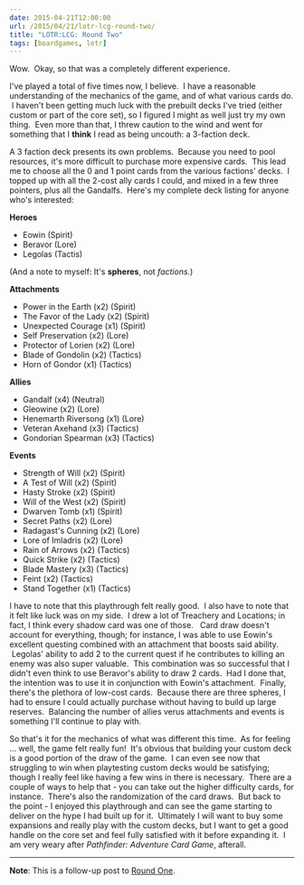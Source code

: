 ```yaml
---
date: 2015-04-21T12:00:00
url: /2015/04/21/lotr-lcg-round-two/
title: "LOTR:LCG: Round Two"
tags: [boardgames, lotr]
---
```


Wow.  Okay, so that was a completely different experience.

I've played a total of five times now, I believe.  I have a reasonable understanding of the mechanics of the game, and of what various cards do.  I haven't been getting much luck with the prebuilt decks I've tried (either custom or part of the core set), so I figured I might as well just try my own thing.  Even more than that, I threw caution to the wind and went for something that I <strong>think</strong> I read as being uncouth: a 3-faction deck.

A 3 faction deck presents its own problems.  Because you need to pool resources, it's more difficult to purchase more expensive cards.  This lead me to choose all the 0 and 1 point cards from the various factions' decks.  I topped up with all the 2-cost ally cards I could, and mixed in a few three pointers, plus all the Gandalfs.  Here's my complete deck listing for anyone who's interested:

<strong>Heroes</strong>
<ul>
	<li>Eowin (Spirit)</li>
	<li>Beravor (Lore)</li>
	<li>Legolas (Tactis)</li>
</ul>
(And a note to myself: It's <strong>spheres</strong>, not <em>factions.</em>)

<strong>Attachments</strong>
<ul>
	<li>Power in the Earth (x2) (Spirit)</li>
	<li>The Favor of the Lady (x2) (Spirit)</li>
	<li>Unexpected Courage (x1) (Spirit)</li>
	<li>Self Preservation (x2) (Lore)</li>
	<li>Protector of Lorien (x2) (Lore)</li>
	<li>Blade of Gondolin (x2) (Tactics)</li>
	<li>Horn of Gondor (x1) (Tactics)</li>
</ul>
<strong>Allies</strong>
<ul>
	<li>Gandalf (x4) (Neutral)</li>
	<li>Gleowine (x2) (Lore)</li>
	<li>Henemarth Riversong (x1) (Lore)</li>
	<li>Veteran Axehand (x3) (Tactics)</li>
	<li>Gondorian Spearman (x3) (Tactics)</li>
</ul>
<strong>Events</strong>
<ul>
	<li>Strength of Will (x2) (Spirit)</li>
	<li>A Test of Will (x2) (Spirit)</li>
	<li>Hasty Stroke (x2) (Spirit)</li>
	<li>Will of the West (x2) (Spirit)</li>
	<li>Dwarven Tomb (x1) (Spirit)</li>
	<li>Secret Paths (x2) (Lore)</li>
	<li>Radagast's Cunning (x2) (Lore)</li>
	<li>Lore of Imladris (x2) (Lore)</li>
	<li>Rain of Arrows (x2) (Tactics)</li>
	<li>Quick Strike (x2) (Tactics)</li>
	<li>Blade Mastery (x3) (Tactics)</li>
	<li>Feint (x2) (Tactics)</li>
	<li>Stand Together (x1) (Tactics)</li>
</ul>
I have to note that this playthrough felt really good.  I also have to note that it felt like luck was on my side.  I drew a lot of Treachery and Locations; in fact, I think every shadow card was one of those.   Card draw doesn't account for everything, though; for instance, I was able to use Eowin's excellent questing combined with an attachment that boosts said ability.  Legolas' ability to add 2 to the current quest if he contributes to killing an enemy was also super valuable.  This combination was so successful that I didn't even think to use Beravor's ability to draw 2 cards.  Had I done that, the intention was to use it in conjunction with Eowin's attachment.  Finally, there's the plethora of low-cost cards.  Because there are three spheres, I had to ensure I could actually purchase without having to build up large reserves.  Balancing the number of allies verus attachments and events is something I'll continue to play with.

So that's it for the mechanics of what was different this time.  As for feeling ... well, the game felt really fun!  It's obvious that building your custom deck is a good portion of the draw of the game.  I can even see now that struggling to win when playtesting custom decks would be satisfying; though I really feel like having a few wins in there is necessary.  There are a couple of ways to help that - you can take out the higher difficulty cards, for instance.  There's also the randomization of the card draws.  But back to the point - I enjoyed this playthrough and can see the game starting to deliver on the hype I had built up for it.  Ultimately I will want to buy some expansions and really play with the custom decks, but I want to get a good handle on the core set and feel fully satisfied with it before expanding it.  I am very weary after <em>Pathfinder: Adventure Card Game</em>, afterall.

<hr />

<strong>Note</strong>: This is a follow-up post to <a href="/2015/04/21/lord-of-the-rings-the-card-game/">Round One</a>.